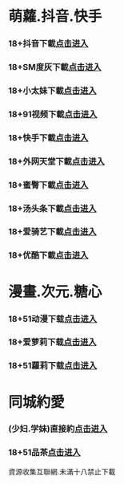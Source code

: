# 萌蘿.抖音.快手
### 18+抖音下載<a rel="nofollow noopener" href="https://odDCq3WZfN.top/?channel_code=MIM05BBG " target="_blank">点击进入</a>
### 18+SM度灰下載<a rel="nofollow noopener" href="https://f111.yrpwateb.cc/chan/h56418/wukq4" target="_blank">点击进入</a>
### 18+小太妹下載<a rel="nofollow noopener" href="https://bSes8sbYzq.top/?channel_code=MIM03BBG" target="_blank">点击进入</a>
### 18+91视频下載<a rel="nofollow noopener" href="https://9c31.kmrrnxhmj.com/chan-4780/aff-ktWnZ" target="_blank">点击进入</a>
### 18+快手下載<a rel="nofollow noopener" href="https://GpCovCPtYP.top/?channel_code=MIM04BBG" target="_blank">点击进入</a>
### 18+外网天堂下載<a rel="nofollow noopener" href="https://ff.qianrehvw.com/aff-Mje8" target="_blank">点击进入</a>
### 18+蜜臀下載<a rel="nofollow noopener" href="https://5YBqchF3Hi.top/?channel_code=MIM18BBG" target="_blank">点击进入</a>
### 18+汤头条下載<a rel="nofollow noopener" href="https://08.fcgfazs.tips/chan/a14565/eMA29" target="_blank">点击进入</a>
### 18+爱骑艺下載<a rel="nofollow noopener" href="https://3jLPzAg2EO.top/?channel_code=MIM12BBG" target="_blank">点击进入</a>
### 18+优酷下載<a rel="nofollow noopener" href="https://8KmIZgmvLi.top/?channel_code=MIM13BBG" target="_blank">点击进入</a>
# 漫畫.次元.糖心
### 18+51动漫下载<a rel="nofollow noopener" href="https://331d.puemrdxqn.com/?code=ahbFk&c=16921" target="_blank">点击进入</a>
### 18+爱萝莉下载<a rel="nofollow noopener" href="https://vtpjJ8tBVp.top/?channel_code=MIM33BBG" target="_blank">点击进入</a>
### 18+51蘿莉下载<a rel="nofollow noopener" href="https://8a0c.umgfgq.com/chan/GS1525/SWKC" target="_blank">点击进入</a>
# 同城約愛
### (少妇.学妹)直接約<a rel="nofollow noopener" href="https://jy0705-1316986367.cos.ap-nanjing.myqcloud.com/su.html?t=001gz_298" target="_blank">点击进入</a>
### 18+51品茶<a rel="nofollow noopener" href="https://df4.rvihafnvb.com/?code=aZJ6Q&c=16921" target="_blank">点击进入</a>

資源收集互聯網.未滿十八禁止下載

